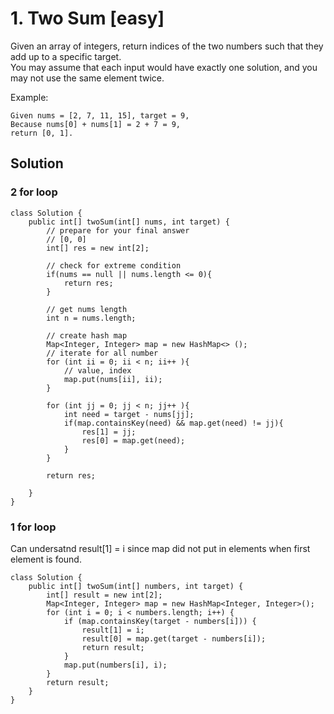 # 1. Two Sum [easy]     
Given an array of integers, return indices of the two numbers such that they add up to a specific target.     
You may assume that each input would have exactly one solution, and you may not use the same element twice.      

Example:
```
Given nums = [2, 7, 11, 15], target = 9,
Because nums[0] + nums[1] = 2 + 7 = 9,
return [0, 1].
```

## Solution     
### 2 for loop    
```
class Solution {
    public int[] twoSum(int[] nums, int target) {
        // prepare for your final answer
        // [0, 0]
        int[] res = new int[2]; 
        
        // check for extreme condition
        if(nums == null || nums.length <= 0){
            return res;
        }
        
        // get nums length
        int n = nums.length;
        
        // create hash map
        Map<Integer, Integer> map = new HashMap<> ();
        // iterate for all number
        for (int ii = 0; ii < n; ii++ ){
            // value, index
            map.put(nums[ii], ii);
        }
        
        for (int jj = 0; jj < n; jj++ ){
            int need = target - nums[jj];
            if(map.containsKey(need) && map.get(need) != jj){
                res[1] = jj;
                res[0] = map.get(need);
            }
        }
        
        return res;
        
    }
}
```

### 1 for loop    
Can undersatnd result[1] = i since map did not put in elements when first element is found.   
```
class Solution {
    public int[] twoSum(int[] numbers, int target) {
        int[] result = new int[2];
        Map<Integer, Integer> map = new HashMap<Integer, Integer>();
        for (int i = 0; i < numbers.length; i++) {
            if (map.containsKey(target - numbers[i])) {
                result[1] = i;
                result[0] = map.get(target - numbers[i]);
                return result;
            }
            map.put(numbers[i], i);
        }
        return result;
    }
}
```




